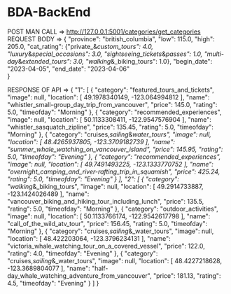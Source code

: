 # BDA-BackEnd

POST MAN CALL => http://127.0.0.1:5001/categories/get_categories
REQUEST BODY =>
{
    "province": "british_columbia",
    "low": 115.0,
    "high": 205.0,
    "cat_rating": {"private_&_custom_tours": 4.0, "luxury_&_special_occasions": 3.0, "sightseeing_tickets_&_passes": 1.0, "multi-day_&_extended_tours": 3.0, "walking_&_biking_tours": 1.0},
    "begin_date": "2023-04-05",
    "end_date": "2023-04-06"   
}

RESPONSE OF API =>
{
    "1": [
        {
            "category": "featured_tours_and_tickets",
            "image": null,
            "location": [
                49.1978340149,
                -123.064994812
            ],
            "name": "whistler_small-group_day_trip_from_vancouver",
            "price": 145.0,
            "rating": 5.0,
            "timeofday": "Morning"
        },
        {
            "category": "recommended_experiences",
            "image": null,
            "location": [
                50.1133308411,
                -122.9547576904
            ],
            "name": "whistler_sasquatch_zipline",
            "price": 135.45,
            "rating": 5.0,
            "timeofday": "Morning"
        },
        {
            "category": "cruises,_sailing_&_water_tours",
            "image": null,
            "location": [
                48.4265937805,
                -123.3709182739
            ],
            "name": "summer_whale_watching_on_vancouver_island",
            "price": 145.95,
            "rating": 5.0,
            "timeofday": "Evening"
        },
        {
            "category": "recommended_experiences",
            "image": null,
            "location": [
                49.7491493225,
                -123.1333770752
            ],
            "name": "overnight_camping_and_river-rafting_trip_in_squamish",
            "price": 425.24,
            "rating": 5.0,
            "timeofday": "Evening"
        }
    ],
    "2": [
        {
            "category": "walking_&_biking_tours",
            "image": null,
            "location": [
                49.2914733887,
                -123.1424026489
            ],
            "name": "vancouver_biking_and_hiking_tour_including_lunch",
            "price": 135.5,
            "rating": 5.0,
            "timeofday": "Morning"
        },
        {
            "category": "outdoor_activities",
            "image": null,
            "location": [
                50.1133766174,
                -122.9542617798
            ],
            "name": "call_of_the_wild_atv_tour",
            "price": 156.45,
            "rating": 5.0,
            "timeofday": "Morning"
        },
        {
            "category": "cruises,_sailing_&_water_tours",
            "image": null,
            "location": [
                48.422203064,
                -123.3796234131
            ],
            "name": "victoria_whale_watching_tour_on_a_covered_vessel",
            "price": 122.0,
            "rating": 4.0,
            "timeofday": "Evening"
        },
        {
            "category": "cruises,_sailing_&_water_tours",
            "image": null,
            "location": [
                48.4227218628,
                -123.3689804077
            ],
            "name": "half-day_whale_watching_adventure_from_vancouver",
            "price": 181.13,
            "rating": 4.5,
            "timeofday": "Evening"
        }
    ]
}